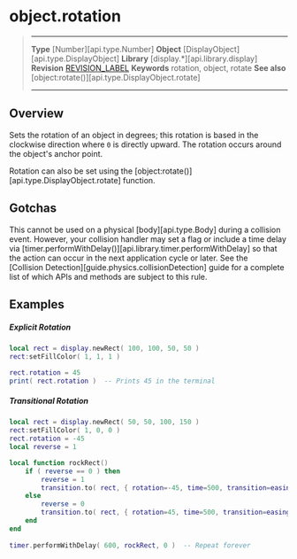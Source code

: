 # object.rotation

> --------------------- ------------------------------------------------------------------------------------------
> __Type__              [Number][api.type.Number]
> __Object__            [DisplayObject][api.type.DisplayObject]
> __Library__           [display.*][api.library.display]
> __Revision__          [REVISION_LABEL](REVISION_URL)
> __Keywords__          rotation, object, rotate
> __See also__          [object:rotate()][api.type.DisplayObject.rotate]
> --------------------- ------------------------------------------------------------------------------------------

## Overview

Sets the rotation of an object in degrees; this rotation is based in the clockwise direction where `0` is directly upward. The rotation occurs around the object's anchor point.

Rotation can also be set using the [object:rotate()][api.type.DisplayObject.rotate] function.

## Gotchas

This cannot be used on a physical [body][api.type.Body] during a collision event. However, your collision handler may set a flag or include a time delay via [timer.performWithDelay()][api.library.timer.performWithDelay] so that the action can occur in the next application cycle or later. See the [Collision&nbsp;Detection][guide.physics.collisionDetection] guide for a complete list of which APIs and methods are subject to this rule.

## Examples

##### Explicit Rotation

``````lua
local rect = display.newRect( 100, 100, 50, 50 )
rect:setFillColor( 1, 1, 1 )

rect.rotation = 45
print( rect.rotation )  -- Prints 45 in the terminal
``````

##### Transitional Rotation

`````lua
local rect = display.newRect( 50, 50, 100, 150 )
rect:setFillColor( 1, 0, 0 )
rect.rotation = -45
local reverse = 1

local function rockRect()
	if ( reverse == 0 ) then
		reverse = 1
		transition.to( rect, { rotation=-45, time=500, transition=easing.inOutCubic } )
	else
		reverse = 0
		transition.to( rect, { rotation=45, time=500, transition=easing.inOutCubic } )
	end
end
 
timer.performWithDelay( 600, rockRect, 0 )  -- Repeat forever
`````